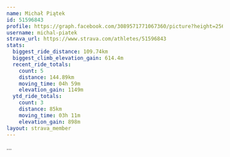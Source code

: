 ```yaml
---
name: Michał Piątek
id: 51596843
profile: https://graph.facebook.com/3089571771067360/picture?height=256&width=256
username: michal-piatek
strava_url: https://www.strava.com/athletes/51596843
stats:
  biggest_ride_distance: 109.74km
  biggest_climb_elevation_gain: 614.4m
  recent_ride_totals:
    count: 5
    distance: 144.89km
    moving_time: 04h 59m
    elevation_gain: 1149m
  ytd_ride_totals:
    count: 3
    distance: 85km
    moving_time: 03h 11m
    elevation_gain: 898m
layout: strava_member
--- 
```

...
